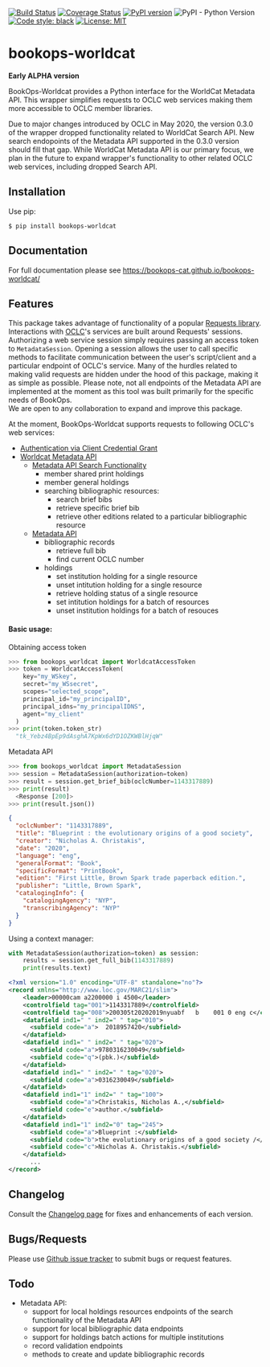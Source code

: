 [![Build Status](https://travis-ci.com/BookOps-CAT/bookops-worldcat.svg?branch=master)](https://travis-ci.com/BookOps-CAT/bookops-worldcat) [![Coverage Status](https://coveralls.io/repos/github/BookOps-CAT/bookops-worldcat/badge.svg?branch=master&service=github)](https://coveralls.io/github/BookOps-CAT/bookops-worldcat?branch=master) [![PyPI version](https://badge.fury.io/py/bookops-worldcat.svg)](https://badge.fury.io/py/bookops-worldcat) ![PyPI - Python Version](https://img.shields.io/pypi/pyversions/bookops-worldcat) [![Code style: black](https://img.shields.io/badge/code%20style-black-000000.svg)](https://github.com/psf/black) [![License: MIT](https://img.shields.io/badge/License-MIT-yellow.svg)](https://opensource.org/licenses/MIT)

# bookops-worldcat
**Early ALPHA version**


BookOps-Worldcat provides a Python interface for the WorldCat Metadata API.
This wrapper simplifies requests to OCLC web services making them more accessible to OCLC member libraries.

Due to major changes introduced by OCLC in May 2020, the version 0.3.0 of the wrapper dropped functionality related to WorldCat Search API. New search endopoints of the Metadata API supported in the 0.3.0 version should fill that gap. While WorldCat Metadata API is our primary focus, we plan in the future to expand wrapper's functionality to other related OCLC web services, including dropped Search API.

## Installation

Use pip:

`$ pip install bookops-worldcat`

## Documentation

For full documentation please see https://bookops-cat.github.io/bookops-worldcat/

## Features

This package takes advantage of functionality of a popular [Requests library](https://requests.readthedocs.io/en/master/). Interactions with [OCLC](https://www.oclc.org/en/home.html)'s services are built around Requests' sessions. Authorizing a web service session simply requires passing an access token to `MetadataSession`. Opening a session allows the user to call specific methods to facilitate communication between the user's script/client and a particular endpoint of OCLC's service. Many of the hurdles related to making valid requests are hidden under the hood of this package, making it as simple as possible.
Please note, not all endpoints of the Metadata API are implemented at the moment as this tool was built primarily for the specific needs of BookOps.\
We are open to any collaboration to expand and improve this package.

At the moment, BookOps-Worldcat supports requests to following OCLC's web services:

+ [Authentication via Client Credential Grant](https://www.oclc.org/developer/develop/authentication/oauth/client-credentials-grant.en.html)
+ [Worldcat Metadata API](https://www.oclc.org/developer/develop/web-services/worldcat-metadata-api.en.html)
    + [Metadata API Search Functionality](https://developer.api.oclc.org/wc-metadata-v1-1)
      + member shared print holdings
      + member general holdings
      + searching bibliographic resources:
        + search brief bibs
        + retrieve specific brief bib
        + retrieve other editions related to a particular bibliographic resource
    + [Metadata API](https://developer.api.oclc.org/wc-metadata)
      + bibliographic records
        + retrieve full bib
        + find current OCLC number
      + holdings
        + set institution holding for a single resource
        + unset intitution holding for a single resource
        + retrieve holding status of a single resource
        + set intitution holdings for a batch of resources
        + unset institution holdings for a batch of resouces


#### Basic usage:

Obtaining access token
```python
>>> from bookops_worldcat import WorldcatAccessToken
>>> token = WorldcatAccessToken(
    key="my_WSkey",
    secret="my_WSsecret",
    scopes="selected_scope",
    principal_id="my_principalID",
    principal_idns="my_principalIDNS",
    agent="my_client"
  )
>>> print(token.token_str)
  "tk_Yebz4BpEp9dAsghA7KpWx6dYD1OZKWBlHjqW"
```

Metadata API
```python
>>> from bookops_worldcat import MetadataSession
>>> session = MetadataSession(authorization=token)
>>> result = session.get_brief_bib(oclcNumber=1143317889)
>>> print(result)
  <Response [200]>
>>> print(result.json())
```
```json
{
  "oclcNumber": "1143317889",
  "title": "Blueprint : the evolutionary origins of a good society",
  "creator": "Nicholas A. Christakis",
  "date": "2020",
  "language": "eng",
  "generalFormat": "Book",
  "specificFormat": "PrintBook",
  "edition": "First Little, Brown Spark trade paperback edition.",
  "publisher": "Little, Brown Spark",
  "catalogingInfo": {
    "catalogingAgency": "NYP",
    "transcribingAgency": "NYP"
  }
}
```

Using a context manager:
```python
with MetadataSession(authorization=token) as session:
    results = session.get_full_bib(1143317889)
    print(results.text)
```
```xml
<?xml version="1.0" encoding="UTF-8" standalone="no"?>
<record xmlns="http://www.loc.gov/MARC21/slim">
    <leader>00000cam a2200000 i 4500</leader>
    <controlfield tag="001">1143317889</controlfield>
    <controlfield tag="008">200305t20202019nyuabf   b    001 0 eng c</controlfield>
    <datafield ind1=" " ind2=" " tag="010">
      <subfield code="a">  2018957420</subfield>
    </datafield>
    <datafield ind1=" " ind2=" " tag="020">
      <subfield code="a">9780316230049</subfield>
      <subfield code="q">(pbk.)</subfield>
    </datafield>
    <datafield ind1=" " ind2=" " tag="020">
      <subfield code="a">0316230049</subfield>
    </datafield>
    <datafield ind1="1" ind2=" " tag="100">
      <subfield code="a">Christakis, Nicholas A.,</subfield>
      <subfield code="e">author.</subfield>
    </datafield>
    <datafield ind1="1" ind2="0" tag="245">
      <subfield code="a">Blueprint :</subfield>
      <subfield code="b">the evolutionary origins of a good society /</subfield>
      <subfield code="c">Nicholas A. Christakis.</subfield>
    </datafield>
      ...
</record>
```

## Changelog

Consult the [Changelog page](https://bookops-cat.github.io/bookops-worldcat/changelog/) for fixes and enhancements of each version.

## Bugs/Requests

Please use [Github issue tracker](https://github.com/BookOps-CAT/bookops-worldcat/issues) to submit bugs or request features.

## Todo

+ Metadata API:
  + support for local holdings resources endpoints of the search functionality of the Metadata API
  + support for local bibliographic data endpoints
  + support for holdings batch actions for multiple institutions
  + record validation endpoints
  + methods to create and update bibliographic records

